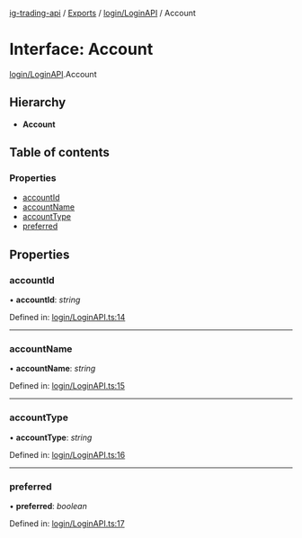 [ig-trading-api](../README.md) / [Exports](../modules.md) / [login/LoginAPI](../modules/login_loginapi.md) / Account

# Interface: Account

[login/LoginAPI](../modules/login_loginapi.md).Account

## Hierarchy

- **Account**

## Table of contents

### Properties

- [accountId](login_loginapi.account.md#accountid)
- [accountName](login_loginapi.account.md#accountname)
- [accountType](login_loginapi.account.md#accounttype)
- [preferred](login_loginapi.account.md#preferred)

## Properties

### accountId

• **accountId**: _string_

Defined in: [login/LoginAPI.ts:14](https://github.com/bennycode/ig-trading-api/blob/e06a01d/src/login/LoginAPI.ts#L14)

---

### accountName

• **accountName**: _string_

Defined in: [login/LoginAPI.ts:15](https://github.com/bennycode/ig-trading-api/blob/e06a01d/src/login/LoginAPI.ts#L15)

---

### accountType

• **accountType**: _string_

Defined in: [login/LoginAPI.ts:16](https://github.com/bennycode/ig-trading-api/blob/e06a01d/src/login/LoginAPI.ts#L16)

---

### preferred

• **preferred**: _boolean_

Defined in: [login/LoginAPI.ts:17](https://github.com/bennycode/ig-trading-api/blob/e06a01d/src/login/LoginAPI.ts#L17)
